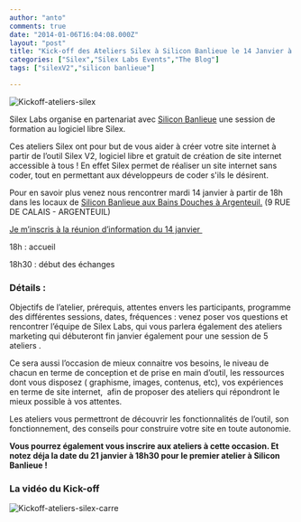 ```yaml
---
author: "anto"
comments: true
date: "2014-01-06T16:04:08.000Z"
layout: "post"
title: "Kick-off des Ateliers Silex à Silicon Banlieue le 14 Janvier à 18H"
categories: ["Silex","Silex Labs Events","The Blog"]
tags: ["silexV2","silicon banlieue"]

---
```

![Kickoff-ateliers-silex](https://www.silexlabs.org/wp-content/uploads/2014/01/Kickoff-ateliers-silex.png)

Silex Labs organise en partenariat avec [Silicon Banlieue](http://www.siliconbanlieue.fr/) une session de formation au logiciel libre Silex.

Ces ateliers Silex ont pour but de vous aider à créer votre site internet à partir de l’outil Silex V2, logiciel libre et gratuit de création de site internet accessible à tous ! En effet Silex permet de réaliser un site internet sans coder, tout en permettant aux développeurs de coder s'ils le désirent.

Pour en savoir plus venez nous rencontrer mardi 14 janvier à partir de 18h dans les locaux de [Silicon Banlieue aux Bains Douches à Argenteuil.](http://www.siliconbanlieue.fr/contact/) (9 RUE DE CALAIS - ARGENTEUIL)

[Je m’inscris à la réunion d’information du 14 janvier ](http://bit.ly/1acCTF6SL)

18h : accueil

18h30 : début des échanges


### **Détails :**


Objectifs de l’atelier, prérequis, attentes envers les participants, programme des différentes sessions, dates, fréquences : venez poser vos questions et rencontrer l’équipe de Silex Labs, qui vous parlera également des ateliers marketing qui débuteront fin janvier également pour une session de 5 ateliers .

Ce sera aussi l’occasion de mieux connaitre vos besoins, le niveau de chacun en terme de conception et de prise en main d’outil, les ressources dont vous disposez ( graphisme, images, contenus, etc), vos expériences en terme de site internet,  afin de proposer des ateliers qui répondront le mieux possible à vos attentes.

Les ateliers vous permettront de découvrir les fonctionnalités de l’outil, son fonctionnement, des conseils pour construire votre site en toute autonomie.

**Vous pourrez également vous inscrire aux ateliers à cette occasion. Et notez déja la date du 21 janvier à 18h30 pour le premier atelier à Silicon Banlieue !**


### **La vidéo du Kick-off**





![Kickoff-ateliers-silex-carre](https://www.silexlabs.org/wp-content/uploads/2014/01/Kickoff-ateliers-silex-carre.png)


